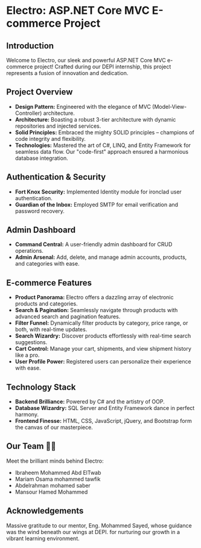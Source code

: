 <!-- Electro: ASP.NET Core MVC E-commerce Project 🛍️💻 -->

# Electro: ASP.NET Core MVC E-commerce Project

## Introduction

Welcome to Electro, our sleek and powerful ASP.NET Core MVC e-commerce project! Crafted during our DEPI internship, this project represents a fusion of innovation and dedication.

## Project Overview

- **Design Pattern:** Engineered with the elegance of MVC (Model-View-Controller) architecture.
- **Architecture:** Boasting a robust 3-tier architecture with dynamic repositories and injected services.
- **Solid Principles:** Embraced the mighty SOLID principles – champions of code integrity and flexibility.
- **Technologies:** Mastered the art of C#, LINQ, and Entity Framework for seamless data flow. Our "code-first" approach ensured a harmonious database integration.

## Authentication & Security

- **Fort Knox Security:** Implemented Identity module for ironclad user authentication.
- **Guardian of the Inbox:** Employed SMTP for email verification and password recovery.

## Admin Dashboard

- **Command Central:** A user-friendly admin dashboard for CRUD operations.
- **Admin Arsenal:** Add, delete, and manage admin accounts, products, and categories with ease.

## E-commerce Features

- **Product Panorama:** Electro offers a dazzling array of electronic products and categories.
- **Search & Pagination:** Seamlessly navigate through products with advanced search and pagination features.
- **Filter Funnel:** Dynamically filter products by category, price range, or both, with real-time updates.
- **Search Wizardry:** Discover products effortlessly with real-time search suggestions.
- **Cart Control:** Manage your cart, shipments, and view shipment history like a pro.
- **User Profile Power:** Registered users can personalize their experience with ease.

## Technology Stack

- **Backend Brilliance:** Powered by C# and the artistry of OOP.
- **Database Wizardry:** SQL Server and Entity Framework dance in perfect harmony.
- **Frontend Finesse:** HTML, CSS, JavaScript, jQuery, and Bootstrap form the canvas of our masterpiece.

## Our Team 🙌💼

Meet the brilliant minds behind Electro:

- Ibraheem Mohammed Abd ElTwab
- Mariam Osama mohammed  tawfik
- Abdelrahman mohamed saber
- Mansour Hamed Mohammed


## Acknowledgements

Massive gratitude to our mentor, Eng. Mohammed Sayed, whose guidance was the wind beneath our wings at DEPI. 
for nurturing our growth in a vibrant learning environment.

